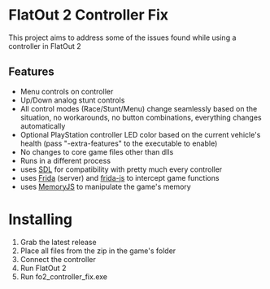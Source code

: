 # FlatOut 2 Controller Fix
This project aims to address some of the issues found while using a controller in FlatOut 2
## Features
- Menu controls on controller
- Up/Down analog stunt controls
- All control modes (Race/Stunt/Menu) change seamlessly based on the situation, no workarounds, no button combinations, everything changes automatically
- Optional PlayStation controller LED color based on the current vehicle's health (pass  "-extra-features" to the executable to enable)
- No changes to core game files other than dlls
- Runs in a different process
- uses [SDL](https://www.libsdl.org/) for compatibility with pretty much every controller
- uses [Frida](https://frida.re/) (server) and [frida-js](https://github.com/httptoolkit/frida-js) to intercept game functions
- uses [MemoryJS](https://github.com/Rob--/memoryjs/) to manipulate the game's memory
# Installing
1. Grab the latest release
2. Place all files from the zip in the game's folder
3. Connect the controller
4. Run FlatOut 2
5. Run fo2_controller_fix.exe